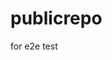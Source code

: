 # publicrepo
for e2e test















































































































































































































































































































































































































































































































































































































































































































































































































































































































































































































































































































































































































































































































































































































































































































































































































































































